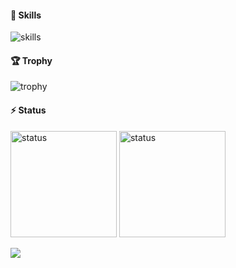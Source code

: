 #### 🌱 Skills
<img alt="skills" src="https://skillicons.dev/icons?theme=light&perline=8&i=ts,js,html,css,cs,dotnet,react,nextjs,vue,tailwind,supabase,vercel,git,github" />

#### 🏆 Trophy
<img alt="trophy" src="https://github-profile-trophy.vercel.app/?username=kaito5757" />

#### ⚡️ Status
<p>
  <img alt="status" height="170" src="https://github-readme-stats.vercel.app/api/top-langs/?username=kaito5757&layout=compact" />
  <img alt="status" height="170" src="https://github-readme-stats.vercel.app/api?username=kaito5757&show_icons=true" />
</p>
<img src="https://github-profile-summary-cards.vercel.app/api/cards/profile-details?username=kaito5757&theme=transparent" />

